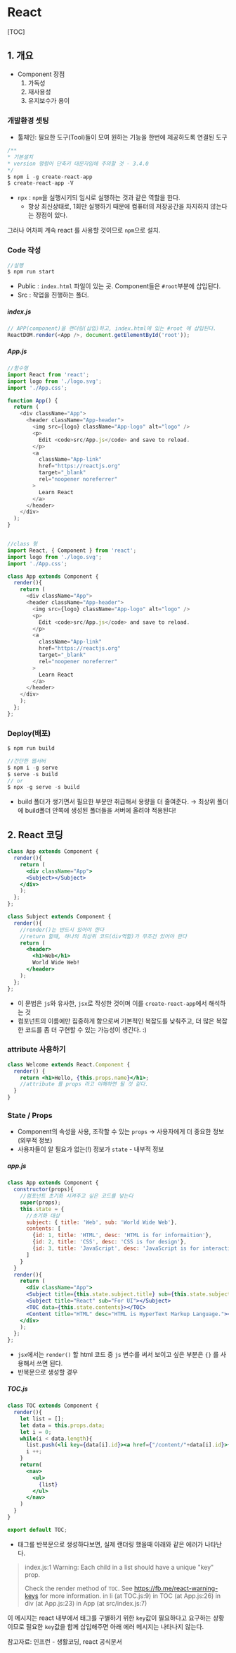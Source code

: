 # React

[TOC]





## 1. 개요

* Component 장점
  1. 가독성
  2. 재사용성
  3. 유지보수가 용이

### 개발환경 셋팅

* 툴체인: 필요한 도구(Tool)들이 모여 원하는 기능을 한번에 제공하도록 연결된 도구

```js
/**
* 기본설치
* version 명령어 단축키 대문자임에 주의할 것 - 3.4.0
*/
$ npm i -g create-react-app
$ create-react-app -V
```

* `npx` : `npm`을 실행시키되 임시로 실행하는 것과 같은 역할을 한다. 
  - 항상 최신상태로, 1회만 실행하기 때문에 컴퓨터의 저장공간을 차지하지 않는다는 장점이 있다.

그러나 어차피 계속 react 를 사용할 것이므로 `npm`으로 설치.

### Code 작성

```js
//실행
$ npm run start
```

* Public : `index.html` 파일이 있는 곳. Component들은 `#root`부분에 삽입된다.
* Src : 작업을 진행하는 폴더.



##### index.js

```js
// APP(component)을 랜더링(삽입)하고, index.html에 있는 #root 에 삽입된다.
ReactDOM.render(<App />, document.getElementById('root'));
```



##### App.js

```js
//함수형
import React from 'react';
import logo from './logo.svg';
import './App.css';

function App() {
  return (
    <div className="App">
      <header className="App-header">
        <img src={logo} className="App-logo" alt="logo" />
        <p>
          Edit <code>src/App.js</code> and save to reload.
        </p>
        <a
          className="App-link"
          href="https://reactjs.org"
          target="_blank"
          rel="noopener noreferrer"
        >
          Learn React
        </a>
      </header>
    </div>
  );
}


//class 형
import React, { Component } from 'react';
import logo from './logo.svg';
import './App.css';

class App extends Component {
  render(){
    return (
      <div className="App">
      <header className="App-header">
        <img src={logo} className="App-logo" alt="logo" />
        <p>
          Edit <code>src/App.js</code> and save to reload.
        </p>
        <a
          className="App-link"
          href="https://reactjs.org"
          target="_blank"
          rel="noopener noreferrer"
        >
          Learn React
        </a>
      </header>
    </div>
    );
  };
};
```



### Deploy(배포)

```js
$ npm run build

//간단한 웹서버
$ npm i -g serve
$ serve -s build
// or 
$ npx -g serve -s build
```

* build 폴더가 생기면서 필요한 부분만 취급해서 용량을 더 줄여준다.
  &rarr; 최상위 폴더에 build폴더 안쪽에 생성된 폴더들을 서버에 올려야 적용된다!



## 2. React 코딩

```jsx
class App extends Component {
  render(){
    return (
      <div className="App">
      <Subject></Subject>
    </div>
    );
  };
};

class Subject extends Component {
  render(){
    //render()는 반드시 있어야 한다
    //return 할때, 하나의 최상위 코드(div역할)가 무조건 있어야 한다
    return (
      <header>
        <h1>Web</h1>
        World Wide Web!
      </header>
    );
  };
};
```

* 이 문법은 `js`와 유사한, `jsx`로 작성한 것이며 이를 `create-react-app`에서 해석하는 것
* 컴포넌트의 이름에만 집중하게 함으로써 기본적인 복잡도를 낮춰주고, 더 많은 복잡한 코드를 좀 더 구현할 수 있는 가능성이 생긴다. :)

### attribute 사용하기

```jsx
class Welcome extends React.Component {
  render() {
    return <h1>Hello, {this.props.name}</h1>;
    //attribute 를 props 라고 이해하면 될 것 같다.
  }
}
```



### State / Props

* Component의  속성을 사용, 조작할 수 있는 `props` &rarr; 사용자에게 더 중요한 정보(외부적 정보)
* 사용자들이 알 필요가 없는(!) 정보가 `state` - 내부적 정보

##### app.js

```jsx
class App extends Component {
  constructor(props){
    //컴포넌트 초기화 시켜주고 싶은 코드를 넣는다
    super(props);
    this.state = {
      //초기화 대상
      subject: { title: 'Web', sub: 'World Wide Web'},
      contents: [
        {id: 1, title: 'HTML', desc: 'HTML is for informaition'},
        {id: 2, title: 'CSS', desc: 'CSS is for design'},
        {id: 3, title: 'JavaScript', desc: 'JavaScript is for interactive'},
      ]
    }
  }
  render(){
    return (
      <div className="App">
      <Subject title={this.state.subject.title} sub={this.state.subject.sub}></Subject>
      <Subject title="React" sub="For UI"></Subject>
      <TOC data={this.state.contents}></TOC>
      <Content title="HTML" desc="HTML is HyperText Markup Language."></Content>
    </div>
    );
  };
};
```

* `jsx`에서는 `render()` 할 html 코드 중 `js` 변수를 써서 보이고 싶은 부분은 `{}` 를 사용해서 쓰면 된다.
* 반복문으로 생성할 경우 

##### TOC.js

```jsx
class TOC extends Component {
  render(){
    let list = [];
    let data = this.props.data;
    let i = 0;
    while(i < data.length){
      list.push(<li key={data[i].id}><a href={"/content/"+data[i].id}>{data[i].title}</a></li>);
      i ++;
    }
    return(
      <nav>
        <ul>
          {list}
        </ul>
      </nav>
    )
  }
}

export default TOC;
```

* 태그를 반복문으로 생성하다보면, 실제 랜더링 했을때 아래와 같은 에러가 나타난다.

> index.js:1 Warning: Each child in a list should have a unique "key" prop.
>
> Check the render method of `TOC`. See https://fb.me/react-warning-keys for more information.
>     in li (at TOC.js:9)
>     in TOC (at App.js:26)
>     in div (at App.js:23)
>     in App (at src/index.js:7)

이 메시지는 react 내부에서 태그를 구별하기 위한 `key`값이 필요하다고 요구하는 상황이므로 필요한 `key`값을 함께 삽입해주면 아래 에러 메시지는 나타나지 않는다.



참고자료: 인프런 - 생활코딩, react 공식문서
